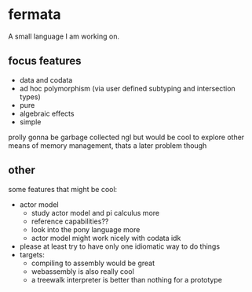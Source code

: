 # fermata
A small language I am working on.

## focus features
- data and codata
- ad hoc polymorphism (via user defined subtyping and intersection types)
- pure
- algebraic effects
- simple

prolly gonna be garbage collected ngl but would be cool to explore other means of memory management, thats a later problem though

## other
some features that might be cool:
- actor model
  - study actor model and pi calculus more
  - reference capabilities??
  - look into the pony language more
  - actor model might work nicely with codata idk
- please at least try to have only one idiomatic way to do things
- targets:
  - compiling to assembly would be great
  - webassembly is also really cool
  - a treewalk interpreter is better than nothing for a prototype
